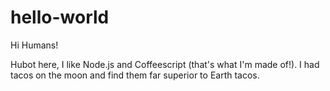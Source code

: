 # hello-world

Hi Humans!

Hubot here, I like Node.js and Coffeescript (that's what I'm made of!).
I had tacos on the moon and find them far superior to Earth tacos. 
